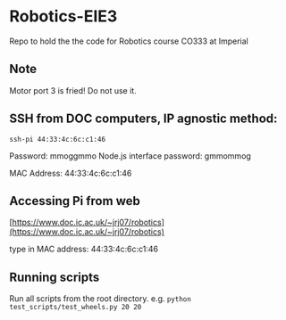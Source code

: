 # Robotics-EIE3
Repo to hold the the code for Robotics course CO333 at Imperial

## **Note**
Motor port 3 is fried! Do not use it.

## SSH from DOC computers, IP agnostic method:
`ssh-pi 44:33:4c:6c:c1:46`

Password: mmoggmmo
Node.js interface password: gmmommog

MAC Address: 44:33:4c:6c:c1:46

## Accessing Pi from web
[https://www.doc.ic.ac.uk/~jrj07/robotics](https://www.doc.ic.ac.uk/~jrj07/robotics)

type in MAC address: 44:33:4c:6c:c1:46

## Running scripts
Run all scripts from the root directory.
e.g.
`python test_scripts/test_wheels.py 20 20`
